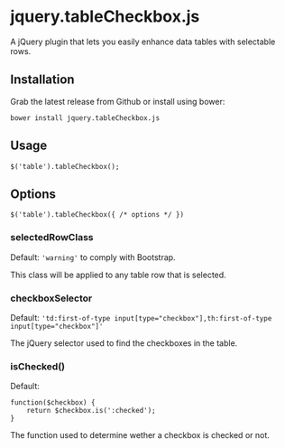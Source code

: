 # jquery.tableCheckbox.js
A jQuery plugin that lets you easily enhance data tables with selectable rows.

## Installation
Grab the latest release from Github or install using bower:

    bower install jquery.tableCheckbox.js

## Usage

    $('table').tableCheckbox();

## Options

    $('table').tableCheckbox({ /* options */ })

### selectedRowClass

Default: `'warning'` to comply with Bootstrap.

This class will be applied to any table row that is selected.

### checkboxSelector

Default: `'td:first-of-type input[type="checkbox"],th:first-of-type input[type="checkbox"]'`

The jQuery selector used to find the checkboxes in the table.

### isChecked()

Default:

    function($checkbox) {
        return $checkbox.is(':checked');
    }

The function used to determine wether a checkbox is checked or not.
